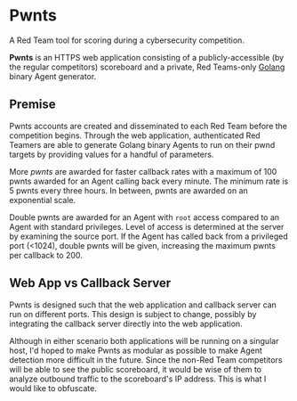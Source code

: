 # Pwnts

A Red Team tool for scoring during a cybersecurity competition.

**Pwnts** is an HTTPS web application consisting of a publicly-accessible (by the regular competitors) scoreboard and a private, Red Teams-only [Golang](https://golang.org/) binary Agent generator.

## Premise

Pwnts accounts are created and disseminated to each Red Team before the competition begins. Through the web application, authenticated Red Teamers are able to generate Golang binary Agents to run on their pwnd targets by providing values for a handful of parameters.

More *pwnts* are awarded for faster callback rates with a maximum of 100 pwnts awarded for an Agent calling back every minute. The minimum rate is 5 pwnts every three hours. In between, pwnts are awarded on an exponential scale.

Double pwnts are awarded for an Agent with `root` access compared to an Agent with standard privileges. Level of access is determined at the server by examining the source port. If the Agent has called back from a privileged port (<1024), double pwnts will be given, increasing the maximum pwnts per callback to 200.

## Web App vs Callback Server

Pwnts is designed such that the web application and callback server can run on different ports. This design is subject to change, possibly by integrating the callback server directly into the web application.

Although in either scenario both applications will be running on a singular host, I'd hoped to make Pwnts as modular as possible to make Agent detection more difficult in the future. Since the non-Red Team competitors will be able to see the public scoreboard, it would be wise of them to analyze outbound traffic to the scoreboard's IP address. This is what I would like to obfuscate.

